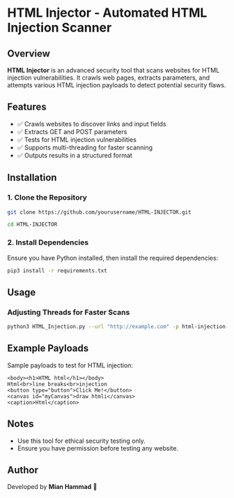 # HTML Injector - Automated HTML Injection Scanner

## Overview
**HTML Injector** is an advanced security tool that scans websites for HTML injection vulnerabilities. It crawls web pages, extracts parameters, and attempts various HTML injection payloads to detect potential security flaws.

## Features
- ✅ Crawls websites to discover links and input fields
- ✅ Extracts GET and POST parameters
- ✅ Tests for HTML injection vulnerabilities
- ✅ Supports multi-threading for faster scanning
- ✅ Outputs results in a structured format

## Installation
### 1. Clone the Repository
```bash
git clone https://github.com/yourusername/HTML-INJECTOR.git

```
```bash
cd HTML-INJECTOR
```

### 2. Install Dependencies
Ensure you have Python installed, then install the required dependencies:
```bash
pip3 install -r requirements.txt
```

## Usage
### Adjusting Threads for Faster Scans 
```bash
python3 HTML_Injection.py --url "http://example.com" -p html-injection-payload.txt -t 20 --crawl
```

## Example Payloads
Sample payloads to test for HTML injection:
```
<body><h1>HTML html</h1></body>
Html<br>line breaks<br>injection
<button type="button">Click Me!</button>
<canvas id="myCanvas">draw htmli</canvas>
<caption>Html</caption>
```

## Notes
- Use this tool for ethical security testing only.
- Ensure you have permission before testing any website.

## Author
Developed by **Mian Hammad** 🚀

